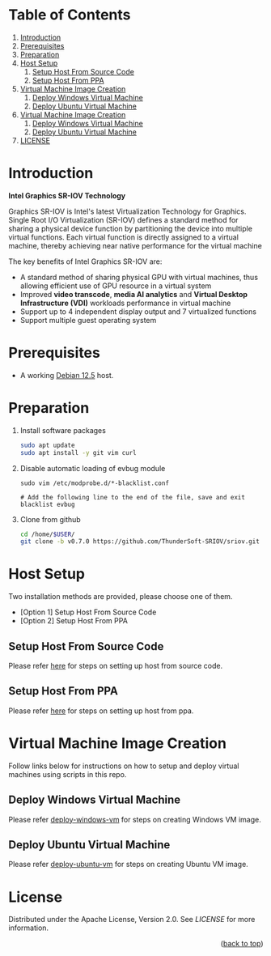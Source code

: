 <a name="readme-top"></a>

<!-- TABLE OF CONTENTS -->
# Table of Contents
1. [Introduction](#introduction)
2. [Prerequisites](#prerequisites)
3. [Preparation](#preparation)
4. [Host Setup](#host-setup)
    1. [Setup Host From Source Code](#setup-host-from-source-code)
    2. [Setup Host From PPA](#setup-host-from-ppa)
5. [Virtual Machine Image Creation](#virtual-machine-image-creation)
    1. [Deploy Windows Virtual Machine](#deploy-windows-virtual-machine)
    2. [Deploy Ubuntu Virtual Machine](#deploy-ubuntu-virtual-machine)
6. [Virtual Machine Image Creation](#virtual-machine-image-creation)
    1. [Deploy Windows Virtual Machine](#deploy-windows-virtual-machine)
    2. [Deploy Ubuntu Virtual Machine](#deploy-ubuntu-virtual-machine)
7. [LICENSE](#license)

<!-- INSTRUCTION -->
# Introduction

**Intel Graphics SR-IOV Technology**

Graphics SR-IOV is Intel's latest Virtualization Technology for Graphics. Single Root I/O Virtualization (SR-IOV) defines a standard method for sharing a physical device function by partitioning the device into multiple virtual functions. Each virtual function is directly assigned to a virtual machine, thereby achieving near native performance for the virtual machine

The key benefits of Intel Graphics SR-IOV are:
  * A standard method of sharing physical GPU with virtual machines, thus allowing efficient use of GPU resource in a virtual system
  * Improved **video transcode**, **media AI analytics** and **Virtual Desktop Infrastructure (VDI)** workloads performance in virtual machine
  * Support up to 4 independent display output and 7 virtualized functions
  * Support multiple guest operating system

<!-- PREREQUISITES -->
# Prerequisites

  * A working [Debian 12.5](https://get.debian.org/images/archive/12.5.0/amd64/iso-dvd/debian-12.5.0-amd64-DVD-1.iso) host.

<!-- PREPARATION -->
# Preparation

1. Install software packages

    ```sh
    sudo apt update
    sudo apt install -y git vim curl
    ```

2. Disable automatic loading of evbug module

    ```shell
    sudo vim /etc/modprobe.d/*-blacklist.conf

    # Add the following line to the end of the file, save and exit
    blacklist evbug
    ```

3. Clone from github

    ```sh
    cd /home/$USER/
    git clone -b v0.7.0 https://github.com/ThunderSoft-SRIOV/sriov.git
    ```

<!-- HOST SETUP -->
# Host Setup

Two installation methods are provided, please choose one of them.

  * [Option 1] Setup Host From Source Code
  * [Option 2] Setup Host From PPA

## Setup Host From Source Code

Please refer [here](docs/setup_host.md) for steps on setting up host from source code.

## Setup Host From PPA

Please refer [here](docs/setup_host_from_ppa.md) for steps on setting up host from ppa.

<!-- VIRTUAL MACHINE IMAGE CREATION -->
# Virtual Machine Image Creation

Follow links below for instructions on how to setup and deploy virtual machines using scripts in this repo.

## Deploy Windows Virtual Machine

Please refer [deploy-windows-vm](docs/deploy-windows-vm.md) for steps on creating Windows VM image.

## Deploy Ubuntu Virtual Machine

Please refer [deploy-ubuntu-vm](docs/deploy-ubuntu-vm.md) for steps on creating Ubuntu VM image.

<!-- LICENSE -->
# License

Distributed under the Apache License, Version 2.0. See *LICENSE* for more information.

<p align="right">(<a href="#readme-top">back to top</a>)</p>

